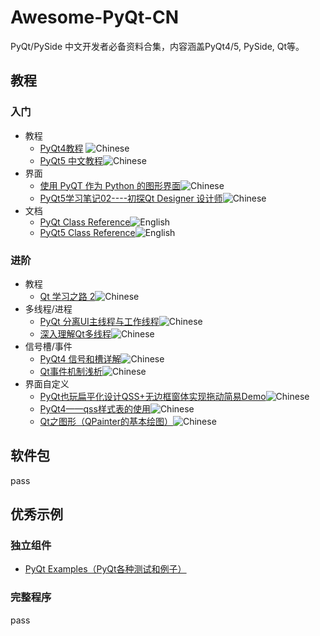 # Awesome-PyQt-CN

PyQt/PySide 中文开发者必备资料合集，内容涵盖PyQt4/5, PySide, Qt等。

## 教程

### 入门

+ 教程
  + [PyQt4教程](http://www.qaulau.com/books/PyQt4_Tutorial/index.html) ![Chinese][Chinese Icon]
  + [PyQt5 中文教程](https://www.gitbook.com/book/maicss/pyqt5/details)![Chinese][Chinese Icon]
+ 界面
  + [使用 PyQT 作为 Python 的图形界面](http://hutaow.com/blog/2013/12/16/using-pyqt-as-graphical-interface-for-python/)![Chinese][Chinese Icon]
  + [PyQt5学习笔记02----初探Qt Designer 设计师](http://blog.csdn.net/a359680405/article/details/45098695)![Chinese][Chinese Icon]
+ 文档
  + [PyQt Class Reference](http://pyqt.sourceforge.net/Docs/PyQt4/classes.html)![English][English Icon]
  + [PyQt5 Class Reference](http://pyqt.sourceforge.net/Docs/PyQt5/class_reference.html)![English][English Icon]

### 进阶

+ 教程
  + [Qt 学习之路 2](https://www.devbean.net/category/qt-study-road-2/)![Chinese][Chinese Icon]
+ 多线程/进程
  + [PyQt 分离UI主线程与工作线程](http://blog.csdn.net/Mr_Zing/article/details/46945011)![Chinese][Chinese Icon]
  + [深入理解Qt多线程](http://blog.csdn.net/silangquan/article/details/17199169)![Chinese][Chinese Icon]
+ 信号槽/事件
  + [PyQt4 信号和槽详解](https://www.linuxzen.com/pyqt4-xin-hao-he-cao-xiang-jie.html)![Chinese][Chinese Icon]
  + [Qt事件机制浅析](http://qimo601.iteye.com/blog/1407911)![Chinese][Chinese Icon]
+ 界面自定义
  + [PyQt也玩扁平化设计QSS+无边框窗体实现拖动简易Demo](http://www.oschina.net/code/snippet_861229_37231)![Chinese][Chinese Icon]
  + [PyQt4——qss样式表的使用](http://bangz.me/archives/pyqt4-design-beautiful-ui-with-qss-stylesheet.html)![Chinese][Chinese Icon]
  + [Qt之图形（QPainter的基本绘图）](http://blog.csdn.net/liang19890820/article/details/51154216)![Chinese][Chinese Icon]

## 软件包

pass

## 优秀示例

### 独立组件

+ [PyQt Examples（PyQt各种测试和例子）](https://github.com/892768447/PyQt)

### 完整程序

pass

[Chinese Icon]: https://cdn.rawgit.com/chroming/awesome-pyqt-cn/3d6a0105/media/chinese.svg
[English Icon]: https://cdn.rawgit.com/chroming/awesome-pyqt-cn/3d6a0105/media/english.svg